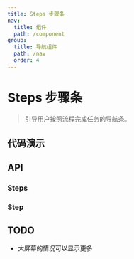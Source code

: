 ```yaml
---
title: Steps 步骤条
nav:
  title: 组件
  path: /component
group:
  title: 导航组件
  path: /nav
  order: 4
---
```


# Steps 步骤条

> 引导用户按照流程完成任务的导航条。

## 代码演示

<code src="./__fixtures__/basic.tsx"></code>

## API

### Steps

<API hideTitle src="./steps.tsx"></API>

### Step

<API hideTitle src="./step.tsx"></API>

## TODO

- 大屏幕的情况可以显示更多
